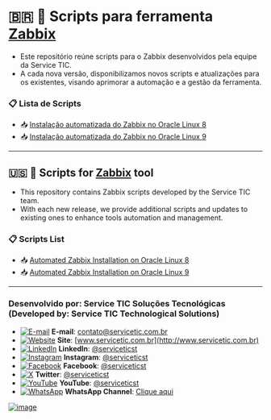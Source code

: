# 🇧🇷 🧩 Scripts para ferramenta [Zabbix](https://www.zabbix.com)

- Este repositório reúne scripts para o Zabbix desenvolvidos pela equipe da Service TIC.
- A cada nova versão, disponibilizamos novos scripts e atualizações para os existentes, visando aprimorar a automação e a gestão da ferramenta.


### 📋 Lista de Scripts
- 📥 [Instalação automatizada do Zabbix no Oracle Linux 8](https://github.com/serviceticst/zabbix/releases/tag/1.0.0)
- 📥 [Instalação automatizada do Zabbix no Oracle Linux 9](https://github.com/serviceticst/zabbix/releases/tag/1.0.1)

***

## 🇺🇸 🧩 Scripts for [Zabbix](https://www.zabbix.com) tool
- This repository contains Zabbix scripts developed by the Service TIC team.
- With each new release, we provide additional scripts and updates to existing ones to enhance tools automation and management.

### 📋 Scripts List

- 📥 [Automated Zabbix Installation on Oracle Linux 8](https://github.com/serviceticst/zabbix/releases/tag/1.0.0)
- 📥 [Automated Zabbix Installation on Oracle Linux 9](https://github.com/serviceticst/zabbix/releases/tag/1.0.1)

***
### Desenvolvido por: Service TIC Soluções Tecnológicas (Developed by: Service TIC Technological Solutions)

- [![E-mail](https://img.icons8.com/ios-filled/16/ffffff/mail.png)](mailto:contato@servicetic.com.br) **E-mail**: [contato@servicetic.com.br](mailto:contato@servicetic.com.br)
- [![Website](https://img.icons8.com/ios-filled/16/ffffff/domain.png)](http://www.servicetic.com.br) **Site**: [www.servicetic.com.br](http://www.servicetic.com.br)
- [![LinkedIn](https://img.icons8.com/ios-filled/16/ffffff/linkedin-circled.png)](https://www.linkedin.com/company/serviceticst) **LinkedIn**: [@serviceticst](https://www.linkedin.com/company/serviceticst)
- [![Instagram](https://img.icons8.com/ios-filled/16/ffffff/instagram-new.png)](https://www.instagram.com/serviceticst) **Instagram**: [@serviceticst](https://www.instagram.com/serviceticst)
- [![Facebook](https://img.icons8.com/ios-filled/16/ffffff/facebook-new.png)](https://www.facebook.com/serviceticst) **Facebook**: [@serviceticst](https://www.facebook.com/serviceticst)
- [![X](https://img.icons8.com/ios-filled/16/ffffff/x.png)](https://x.com/serviceticst) **Twitter**: [@serviceticst](https://x.com/serviceticst)
- [![YouTube](https://img.icons8.com/ios-filled/16/ffffff/youtube-squared.png)](https://youtube.com/c/serviceticst) **YouTube**: [@serviceticst](https://youtube.com/c/serviceticst)
- [![WhatsApp](https://img.icons8.com/ios-filled/16/ffffff/whatsapp.png)](https://whatsapp.com/channel/0029VaAkV3P59PwXAiDepu3N) **WhatsApp Channel**: [Clique aqui](https://whatsapp.com/channel/0029VaAkV3P59PwXAiDepu3N)

[![image](https://github.com/user-attachments/assets/17192a13-f0b6-4531-add0-99c7f46c24b0)](https://servicetic.com.br/links/)
